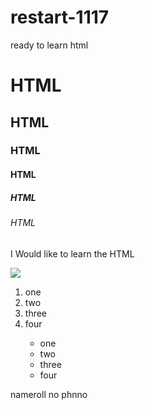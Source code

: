 # restart-1117
<html>
  <head>
    ready to learn html
  </head>
  <h1>HTML</h1>
  <h2>HTML</h2>
  <h3>HTML</h3>
  <h4>HTML</h4>
  <h5>HTML</h5>
  <h6>HTML</h6>
  <p> I Would like to learn the HTML</p>
  <img src="https://i.ytimg.com/vi/obUQL6MEzzs/maxresdefault.jpg"</img>
  <a href = "https://www.w3schools.com"></a>
  <ol>
    <li>one</li>
    <li>two</li>
    <li>three</li>
    <li>four</li>
    <ul>
    <li>one</li>
    <li>two</li>
    <li>three</li>
    <li>four</li>
    </ul>
  </ol>
  <table>
    <tr>name</tr>
    <tr>roll no</tr>
    <tr> phnno</tr>
    
    
  </table>
  
</html>
